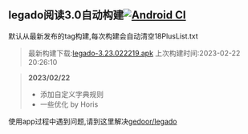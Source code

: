 ## legado阅读3.0自动构建[![Android CI](https://github.com/10bits/gedoor-Build/workflows/Android%20CI/badge.svg)](https://github.com/10bits/gedoor-Build/actions)

默认从最新发布的tag构建,每次构建会自动清空18PlusList.txt

> 最新构建下载:[legado-3.23.022219.apk](https://github.com/10bits/gedoor-Build/releases/download/legado-3.23.022219/legado-3.23.022219.apk) 上次构建时间:2023-02-22 20:26:10
<!--start-->
> **2023/02/22**
> 
> * 添加自定义字典规则
> * 一些优化 by Horis
<!--end-->
  
使用app过程中遇到问题,请到这里解决[gedoor/legado](https://github.com/gedoor/legado/issues)

